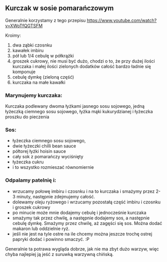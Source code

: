 ## Kurczak w sosie pomarańczowym
Generalnie korzystamy z tego przepisu
https://www.youtube.com/watch?v=XWoTfQGTSFM

Kroimy:
1. dwa ząbki czosnku
2. kawałek imbiru
3. pół lub 1/4 cebulę w półkrążki
4. groszek cukrowy, nie musi być dużo, chodzi o to, że przy dużej ilości kurczaka i małej ilości zielonych dodatków całość bardzo ładnie się komponuje
5. cebulę dymkę (zieloną część)
6. kurczaka na małe kawałki

### Marynujemy kurczaka:
Kurczaka podlewany dwoma łyżkami jasnego sosu sojowego, jedną łyżeczką ciemnego sosu sojowego, łyżka mąki kukurydzianej i łyżeczka proszku do pieczenia

### Sos:
 - łyżeczka ciemnego sosu sojowego, 
 - dwie łyżeczki chilli bean sauce
 - półtorej łyżki hoisin sauce
 - cały sok z pomarańczy wyciśnięty
 - łyżeczka cukru 
 - i to wszystko rozmieszać równomiernie

### Odpalamy patelnię i:
 - wrzucamy połowę imbiru i czosnku i na to kurczaka i smażymy przez 2-3 minuty, następnie zdejmujemy całość.
 - dolewamy oleju ryżowego i wrzucamy pozostałą część imbiru i czosnku i groszek cukrowy
 - po minucie może mnie dodajemy cebulę i jednocześnie kurczaka
 - smażymy tak przez chwilę, a następnie dodajemy sos, a następnie cebulę dymkę. Smażymy przez chwilę, aż zagęści się sos. Można dodać makaron lub oddzielnie ryż.
 - jeśli nie jest na tyle ostre na ile chcemy można jeszcze trochę ostrej papryki dodać i powinno smaczyć. :P

Generalnie ta potrawa wygląda dobrze, jak nie ma zbyt dużo warzyw, więc chyba najlepiej ją jeść z suruwką warzywną chińską.
